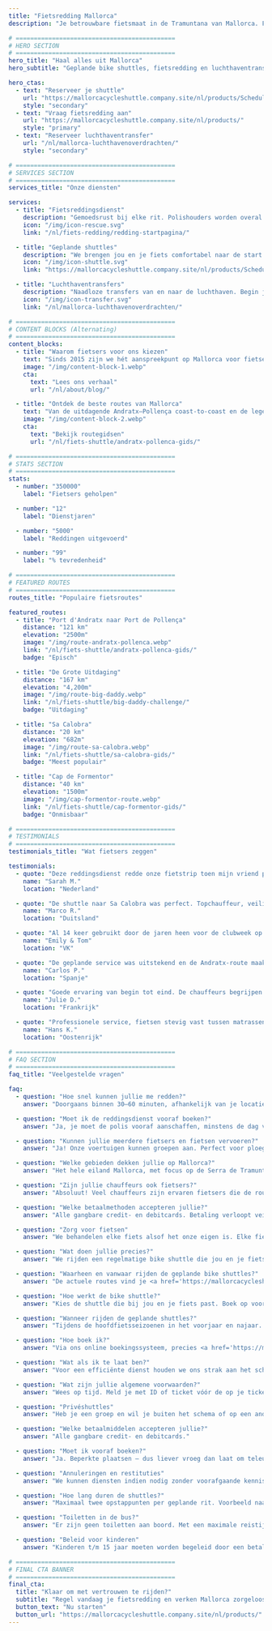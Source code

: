 ```yaml
---
title: "Fietsredding Mallorca"
description: "Je betrouwbare fietsmaat in de Tramuntana van Mallorca. Fietsredding, shuttles en luchthaventransfers voor wielrenners."

# ============================================
# HERO SECTION
# ============================================
hero_title: "Haal alles uit Mallorca"
hero_subtitle: "Geplande bike shuttles, fietsredding en luchthaventransfers – door fietsers, voor fietsers"

hero_ctas:
  - text: "Reserveer je shuttle"
    url: "https://mallorcacycleshuttle.company.site/nl/products/Scheduled-Bike-Buses-c15728235"
    style: "secondary"
  - text: "Vraag fietsredding aan"
    url: "https://mallorcacycleshuttle.company.site/nl/products/"
    style: "primary"
  - text: "Reserveer luchthaventransfer"
    url: "/nl/mallorca-luchthavenoverdrachten/"
    style: "secondary"

# ============================================
# SERVICES SECTION
# ============================================
services_title: "Onze diensten"

services:
  - title: "Fietsreddingsdienst"
    description: "Gemoedsrust bij elke rit. Polishouders worden overal op Mallorca opgepikt als fiets of lijf het begeeft."
    icon: "/img/icon-rescue.svg"
    link: "/nl/fiets-redding/redding-startpagina/"

  - title: "Geplande shuttles"
    description: "We brengen jou en je fiets comfortabel naar de start van de iconische enkele reis routes."
    icon: "/img/icon-shuttle.svg"
    link: "https://mallorcacycleshuttle.company.site/nl/products/Scheduled-Bike-Buses-c15728235"

  - title: "Luchthaventransfers"
    description: "Naadloze transfers van en naar de luchthaven. Begin je fietsvakantie stressvrij vanaf het moment dat je landt."
    icon: "/img/icon-transfer.svg"
    link: "/nl/mallorca-luchthavenoverdrachten/"

# ============================================
# CONTENT BLOCKS (Alternating)
# ============================================
content_blocks:
  - title: "Waarom fietsers voor ons kiezen"
    text: "Sinds 2015 zijn we hét aanspreekpunt op Mallorca voor fietsers: we rijden shuttles, doen reddingen over het hele eiland en behandelen fietsen alsof ze van ons zijn. Reken op een vriendelijk, betrouwbaar team, comfortabele bussen en lokale kennis waar je op kunt bouwen."
    image: "/img/content-block-1.webp"
    cta:
      text: "Lees ons verhaal"
      url: "/nl/about/blog/"

  - title: "Ontdek de beste routes van Mallorca"
    text: "Van de uitdagende Andratx–Pollença coast-to-coast en de legendarische klimmen vanaf de havens van Sa Calobra en Valldemossa tot de rustige binnenwegen – Mallorca is een fietsparadijs van wereldklasse. Onze uitgebreide routegidsen helpen je perfecte enkele reis ritten te plannen met gedetailleerde kaarten, hoogteprofielen en insider-tips."
    image: "/img/content-block-2.webp"
    cta:
      text: "Bekijk routegidsen"
      url: "/nl/fiets-shuttle/andratx-pollenca-gids/"

# ============================================
# STATS SECTION
# ============================================
stats:
  - number: "350000"
    label: "Fietsers geholpen"

  - number: "12"
    label: "Dienstjaren"

  - number: "5000"
    label: "Reddingen uitgevoerd"

  - number: "99"
    label: "% tevredenheid"

# ============================================
# FEATURED ROUTES
# ============================================
routes_title: "Populaire fietsroutes"

featured_routes:
  - title: "Port d'Andratx naar Port de Pollença"
    distance: "121 km"
    elevation: "2500m"
    image: "/img/route-andratx-pollenca.webp"
    link: "/nl/fiets-shuttle/andratx-pollenca-gids/"
    badge: "Episch"

  - title: "De Grote Uitdaging"
    distance: "167 km"
    elevation: "4,200m"
    image: "/img/route-big-daddy.webp"
    link: "/nl/fiets-shuttle/big-daddy-challenge/"
    badge: "Uitdaging"

  - title: "Sa Calobra"
    distance: "20 km"
    elevation: "682m"
    image: "/img/route-sa-calobra.webp"
    link: "/nl/fiets-shuttle/sa-calobra-gids/"
    badge: "Meest populair"

  - title: "Cap de Formentor"
    distance: "40 km"
    elevation: "1500m"
    image: "/img/cap-formentor-route.webp"
    link: "/nl/fiets-shuttle/cap-formentor-gids/"
    badge: "Onmisbaar"

# ============================================
# TESTIMONIALS
# ============================================
testimonials_title: "Wat fietsers zeggen"

testimonials:
  - quote: "Deze reddingsdienst redde onze fietstrip toen mijn vriend pech had. Professioneel, snel en vriendelijk. Echt een aanrader!"
    name: "Sarah M."
    location: "Nederland"

  - quote: "De shuttle naar Sa Calobra was perfect. Topchauffeur, veilige fietsvervoer en we startten precies waar we wilden, met frisse benen. Elke cent waard."
    name: "Marco R."
    location: "Duitsland"

  - quote: "Al 14 keer gebruikt door de jaren heen voor de clubweek op Mallorca. Luchthaventransfer en geplande shuttle naar Andratx. De gemoedsrust is het al waard. Ze weten wat ze doen."
    name: "Emily & Tom"
    location: "VK"

  - quote: "De geplande service was uitstekend en de Andratx-route maakte onze fietsvakantie. Kan niet wachten tot volgend jaar!"
    name: "Carlos P."
    location: "Spanje"

  - quote: "Goede ervaring van begin tot eind. De chauffeurs begrijpen echt wat fietsers nodig hebben. Inmiddels vier ritten met hen gedaan."
    name: "Julie D."
    location: "Frankrijk"

  - quote: "Professionele service, fietsen stevig vast tussen matrassen, en de routes zijn spectaculair. Sterk aanbevolen voor serieuze fietsers."
    name: "Hans K."
    location: "Oostenrijk"

# ============================================
# FAQ SECTION
# ============================================
faq_title: "Veelgestelde vragen"

faq:
  - question: "Hoe snel kunnen jullie me redden?"
    answer: "Doorgaans binnen 30–60 minuten, afhankelijk van je locatie op Mallorca. We hebben meerdere voertuigen over het eiland gestationeerd voor snelle respons."

  - question: "Moet ik de reddingsdienst vooraf boeken?"
    answer: "Ja, je moet de polis vooraf aanschaffen, minstens de dag vóór gebruik (geldig voor je hele verblijf)."

  - question: "Kunnen jullie meerdere fietsers en fietsen vervoeren?"
    answer: "Ja! Onze voertuigen kunnen groepen aan. Perfect voor ploegjes of clubs."

  - question: "Welke gebieden dekken jullie op Mallorca?"
    answer: "Het hele eiland Mallorca, met focus op de Serra de Tramuntana waar de beste enkele reis routes zijn – van Andratx tot Pollença en alles daartussen."

  - question: "Zijn jullie chauffeurs ook fietsers?"
    answer: "Absoluut! Veel chauffeurs zijn ervaren fietsers die de routes, de uitdagingen en jouw noden kennen."

  - question: "Welke betaalmethoden accepteren jullie?"
    answer: "Alle gangbare credit- en debitcards. Betaling verloopt veilig via Stripe."

  - question: "Zorg voor fietsen"
    answer: "We behandelen elke fiets alsof het onze eigen is. Elke fiets wordt veilig ingeladen in maatwerkaanhangers, opgevangen tussen matrassen, zodat hij in dezelfde staat aankomt als bij vertrek."

  - question: "Wat doen jullie precies?"
    answer: "We rijden een regelmatige bike shuttle die jou en je fiets naar de start van Mallorca's iconische enkele reis bucket-list routes brengt (<a href='https://mallorcacycleshuttle.company.site/nl/products/' target='_blank' rel='noopener noreferrer'>dienstregeling hier</a>). We bieden redding voor fiets én fietser bij pech (<a href='https://mallorcacycleshuttle.company.site/nl/products/' target='_blank' rel='noopener noreferrer'>link hier</a>). En we verzorgen privé-luchthaventransfers met directe prijsopgave (<a href='/nl/mallorca-luchthavenoverdrachten/'>hier</a>)."

  - question: "Waarheen en vanwaar rijden de geplande bike shuttles?"
    answer: "De actuele routes vind je <a href='https://mallorcacycleshuttle.company.site/nl/products/' target='_blank' rel='noopener noreferrer'>hier</a>."

  - question: "Hoe werkt de bike shuttle?"
    answer: "Kies de shuttle die bij jou en je fiets past. Boek op voorhand – plaatsen zijn beperkt. Kom minstens 15 minuten vóór vertrek met ID of ticket (op je telefoon is ideaal) zodat je fiets geladen kan worden. <a href='https://mallorcacycleshuttle.company.site/nl/products/' target='_blank' rel='noopener noreferrer'>Boek hier</a>. Geniet van de rit naar je bestemming en van de terugweg op de fiets. Simpel, efficiënt, essentieel."

  - question: "Wanneer rijden de geplande shuttles?"
    answer: "Tijdens de hoofdfietsseizoenen in het voorjaar en najaar. Het volledige schema van de bike bus staat <a href='https://mallorcacycleshuttle.company.site/nl/products/' target='_blank' rel='noopener noreferrer'>hier</a>."

  - question: "Hoe boek ik?"
    answer: "Via ons online boekingssysteem, precies <a href='https://mallorcacycleshuttle.company.site/nl/products/' target='_blank' rel='noopener noreferrer'>hier</a>."

  - question: "Wat als ik te laat ben?"
    answer: "Voor een efficiënte dienst houden we ons strak aan het schema. We kunnen niet wachten op laatkomers. Wees vóór de op je ticket vermelde laadtijd bij het vertrekpunt. Omdat jouw afwezigheid anderen kan hinderen bij boeken, vergoeden we gemiste shuttles niet."

  - question: "Wat zijn jullie algemene voorwaarden?"
    answer: "Wees op tijd. Meld je met ID of ticket vóór de op je ticket vermelde laadtijd. Volledige voorwaarden hier."

  - question: "Privéshuttles"
    answer: "Heb je een groep en wil je buiten het schema of op een ander tijdstip? <a href='/nl/fiets-shuttle/prive-shuttle-boekingen/'>Boek hier</a>."

  - question: "Welke betaalmiddelen accepteren jullie?"
    answer: "Alle gangbare credit- en debitcards."

  - question: "Moet ik vooraf boeken?"
    answer: "Ja. Beperkte plaatsen – dus liever vroeg dan laat om teleurstelling te voorkomen. We raden aan om je rit vroeg in je verblijf te plannen: frisse benen en een reservedag als het weer tegenzit. <a href='https://mallorcacycleshuttle.company.site/nl/products/' target='_blank' rel='noopener noreferrer'>Boek hier</a>."

  - question: "Annuleringen en restituties"
    answer: "We kunnen diensten indien nodig zonder voorafgaande kennisgeving opschorten of annuleren. Bij annulering van een shuttle krijg je volledige restitutie of een plaats op een alternatief. Wil je omboeken? Dat kan mogelijk, per geval beoordeeld. Alle details staan in de volledige voorwaarden hier."

  - question: "Hoe lang duren de shuttles?"
    answer: "Maximaal twee opstappunten per geplande rit. Voorbeeld naar Andratx: Port de Pollença, laden vanaf 07:15; vervolgens Alcúdia, laden vanaf 07:35; gemiddelde aankomst in Andratx rond 09:15, afhankelijk van verkeer."

  - question: "Toiletten in de bus?"
    answer: "Er zijn geen toiletten aan boord. Met een maximale reistijd van 90 minuten is dat meestal niet nodig. Let gewoon op wat je drinkt vóór en tijdens de rit."

  - question: "Beleid voor kinderen"
    answer: "Kinderen t/m 15 jaar moeten worden begeleid door een betalende volwassene. Alle stoelen hebben dezelfde prijs."

# ============================================
# FINAL CTA BANNER
# ============================================
final_cta:
  title: "Klaar om met vertrouwen te rijden?"
  subtitle: "Regel vandaag je fietsredding en verken Mallorca zorgeloos"
  button_text: "Nu starten"
  button_url: "https://mallorcacycleshuttle.company.site/nl/products/"
---
```

